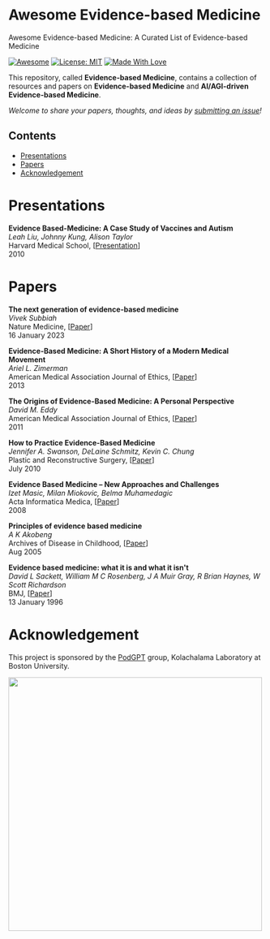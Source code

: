 # Awesome Evidence-based Medicine
Awesome Evidence-based Medicine: A Curated List of Evidence-based Medicine

[![Awesome](https://cdn.rawgit.com/sindresorhus/awesome/d7305f38d29fed78fa85652e3a63e154dd8e8829/media/badge.svg)](https://github.com/SuperBruceJia/Awesome-Evidence-based-Medicine) 
[![License: MIT](https://img.shields.io/badge/License-MIT-green.svg)](https://opensource.org/licenses/MIT)
[![Made With Love](https://img.shields.io/badge/Made%20With-Love-red.svg)](https://github.com/SuperBruceJia/Awesome-Evidence-based-Medicine)

This repository, called **Evidence-based Medicine**, contains a collection of resources and papers on **Evidence-based Medicine** and **AI/AGI-driven Evidence-based Medicine**. 

*Welcome to share your papers, thoughts, and ideas by [submitting an issue](https://github.com/SuperBruceJia/Awesome-Evidence-based-Medicine/issues/new)!* 

## Contents
- [Presentations](#Presentations)
- [Papers](#Papers)
- [Acknowledgement](#Acknowledgement)

# Presentations
**Evidence Based-Medicine: A Case Study of Vaccines and Autism**\
_Leah Liu, Johnny Kung, Alison Taylor_\
Harvard Medical School, [[Presentation](https://sitn.hms.harvard.edu/wp-content/uploads/2010/09/Lecture_1.1.pdf)]\
2010

# Papers
**The next generation of evidence-based medicine**\
_Vivek Subbiah_\
Nature Medicine, [[Paper](https://www.nature.com/articles/s41591-022-02160-z)]\
16 January 2023

**Evidence-Based Medicine: A Short History of a Modern Medical Movement**\
_Ariel L. Zimerman_\
American Medical Association Journal of Ethics, [[Paper](https://journalofethics.ama-assn.org/article/evidence-based-medicine-short-history-modern-medical-movement/2013-01)]\
2013

**The Origins of Evidence-Based Medicine: A Personal Perspective**\
_David M. Eddy_\
American Medical Association Journal of Ethics, [[Paper](https://journalofethics.ama-assn.org/article/origins-evidence-based-medicine-personal-perspective/2011-01)]\
2011

**How to Practice Evidence-Based Medicine**\
_Jennifer A. Swanson, DeLaine Schmitz, Kevin C. Chung_\
Plastic and Reconstructive Surgery, [[Paper](https://www.ncbi.nlm.nih.gov/pmc/articles/PMC4389891/)]\
July 2010

**Evidence Based Medicine – New Approaches and Challenges**\
_Izet Masic, Milan Miokovic, Belma Muhamedagic_\
Acta Informatica Medica, [[Paper](https://www.ncbi.nlm.nih.gov/pmc/articles/PMC3789163/)]\
2008

**Principles of evidence based medicine**\
_A K Akobeng_\
Archives of Disease in Childhood, [[Paper](https://pubmed.ncbi.nlm.nih.gov/16040884/)]\
Aug 2005

**Evidence based medicine: what it is and what it isn't**\
_David L Sackett, William M C Rosenberg, J A Muir Gray, R Brian Haynes, W Scott Richardson_\
BMJ, [[Paper](https://www.bmj.com/content/312/7023/71)]\
13 January 1996

# Acknowledgement
This project is sponsored by the [PodGPT](https://podgpt.org/) group, Kolachalama Laboratory at Boston University.

<a href="https://podgpt.org/"> <img width="500" src="https://github.com/user-attachments/assets/84e28a61-d69b-47d3-a8db-d3605f4562e0"></a>
